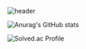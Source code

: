 ![header](https://capsule-render.vercel.app/api?type=waving&color=auto&height=300&section=header&text=Dong-Uri&fontSize=90&fontAlign=70&fontAlignY=40)

![Anurag's GitHub stats](https://github-readme-stats.vercel.app/api?username=Dong-Uri&show_icons=true&theme=shades-of-purple)

![Solved.ac Profile](http://mazassumnida.wtf/api/v2/generate_badge?boj=ldw0318)
